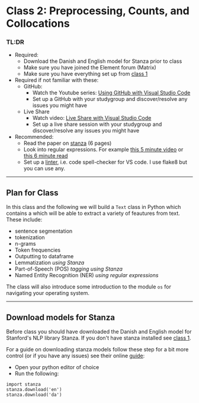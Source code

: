 # Class 2: Preprocessing, Counts, and Collocations 


### TL:DR
 - Required:
   - Download the Danish and English model for Stanza prior to class
   - Make sure you have joined the Element forum (Matrix)
   - Make sure you have everything set up from [class 1](classroom_materials/class_01/class_01.md)
 - Required if not familiar with these: 
   - GitHub:
     - Watch the Youtube series: [Using GitHub with Visual Studio Code](https://www.youtube.com/watch?v=3Tn58KQvWtU&list=PLpPVLI0A0OkLBWbcctmGxxF6VHWSQw1hi)
     - Set up a GitHub with your studygroup and discover/resolve any issues you might have
   - Live Share
     - Watch video: [Live Share with Visual Studio Code](https://www.youtube.com/watch?v=8Ck2QhMxAYg)
     - Set up a live share session with your studygroup and discover/resolve any issues you might have
 - Recommended: 
   - Read the paper on [stanza](https://arxiv.org/abs/2003.07082) (6 pages)
   - Look into regular expressions. For example [this 5 minute video](https://www.youtube.com/watch?v=UQQsYXa1EHs) or [this 6 minute read](https://medium.com/better-programming/introduction-to-regex-8c18abdd4f70)
   - Set up a [linter](https://code.visualstudio.com/docs/python/linting), i.e. code spell-checker for VS code. I use flake8 but you can use any.

---

## Plan for Class

In this class and the following we will build a `Text` class in Python which contains a which will be able to extract a variety of feautures from text. These include:
- sentence segmentation
- tokenization
- n-grams
- Token frequencies
- Outputting to dataframe
- Lemmatization *using Stanza*
- Part-of-Speech (POS) *tagging using Stanza*
- Named Entity Recognition (NER) *using regular expressions*

The class will also introduce some introduction to the module `os` for navigating your operating system.


---

## Download models for Stanza
Before class you should have downloaded the Danish and English model for Stanford's NLP library Stanza. If you don't have stanza installed see [class 1](classroom_materials/class_01/class_01.md).

For a guide on downloading stanza models follow these step for a bit more control (or if you have any issues) see their online [guide](https://stanfordnlp.github.io/stanza/download_models.html):
- Open your python editor of choice
- Run the following:

```
import stanza
stanza.download('en')
stanza.download('da')
```
